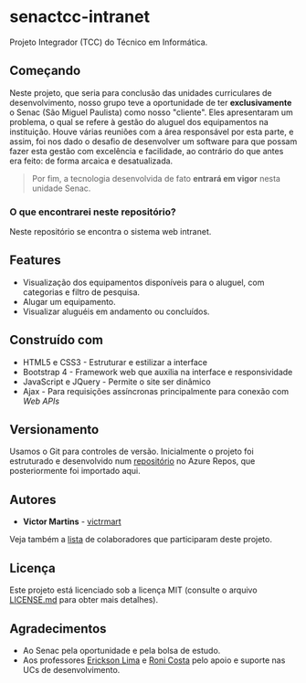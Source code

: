 # senactcc-intranet

Projeto Integrador (TCC) do Técnico em Informática.

## Começando
Neste projeto, que seria para conclusão das unidades curriculares de desenvolvimento, nosso grupo teve a oportunidade de ter **exclusivamente** o Senac (São Miguel Paulista) como nosso "cliente". Eles apresentaram um problema, o qual se refere à gestão do aluguel dos equipamentos na instituição. Houve várias reuniões com a área responsável por esta parte, e assim, foi nos dado o desafio de desenvolver um software para que possam fazer esta gestão com excelência e facilidade, ao contrário do que antes era feito: de forma arcaica e desatualizada.

> Por fim, a tecnologia desenvolvida de fato **entrará em vigor** nesta unidade Senac.

### O que encontrarei neste repositório?
Neste repositório se encontra o sistema web intranet.

## Features
- Visualização dos equipamentos disponíveis para o aluguel, com categorias e filtro de pesquisa.
- Alugar um equipamento.
- Visualizar aluguéis em andamento ou concluídos.

## Construído com
- HTML5 e CSS3 - Estruturar e estilizar a interface
- Bootstrap 4 - Framework web que auxilia na interface e responsividade
- JavaScript e JQuery - Permite o site ser dinâmico
- Ajax - Para requisições assíncronas principalmente para conexão com *Web APIs*

## Versionamento
Usamos o Git para controles de versão. Inicialmente o projeto foi estruturado e desenvolvido num [repositório](https://dev.azure.com/teambluescreen/Projeto%20Integrador/_git/Intranet) no Azure Repos, que posteriormente foi importado aqui.

## Autores
- **Victor Martins** - [victrmart](https://github.com/victrmart/)

Veja também a [lista](https://www.linkedin.com/in/victormartinstinoco/detail/project/924880102/contributors/) de colaboradores que participaram deste projeto.

## Licença
Este projeto está licenciado sob a licença MIT (consulte o arquivo [LICENSE.md](LICENSE.md) para obter mais detalhes).

## Agradecimentos
- Ao Senac pela oportunidade e pela bolsa de estudo.
- Aos professores [Erickson Lima](https://github.com/ericksonlbs) e [Roni Costa](https://www.linkedin.com/in/ronicosta1/) pelo apoio e suporte nas UCs de desenvolvimento.
